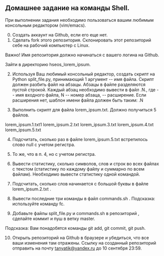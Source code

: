 ## Домашнее задание на команды Shell.

При выполнении задания необходимо пользоваться вашим любимым консольным редактором (vim/emacs).

0. Создать аккаунт на Github, если его еще нет.
1. Сделать fork этого репозитория.
Склонировать этот репозиторий себе на рабочий компьютер с Linux.

Важно! Имя репозитория должно начинаться с вашего логина на Github.

Зайти в директорию hseos_lorem_ipsum.

2. Используя Ваш любимый консольный редактор, создать скрипт на Python split_file.py, принимающий 1 аргумент --
   имя файла. Скрипт должен разбить файл на абзацы. Абзацы в файле разделяются пустой строкой.
   Каждый абзац необходимо вывести в файл <filename>.N.<extension>, где <filename> -- имя входного файла, N --
   номер абзаца, <extension> -- расширение. Если расширения нет, шаблон имени файла должен быть
   таким: <filename>.N

3. Выполнить скрипт для файла lorem_ipsum.txt.
Должно получиться 5 файлов.

lorem_ipsum.1.txt1 lorem_ipsum.2.txt lorem_ipsum.3.txt lorem_ipsum.4.txt lorem_ipsum.5.txt

4. Подсчитать, сколько раз в файле lorem_ipsum.5.txt встретилось слово null с учетом регистра.

5. То же, что в п. 4, но с учетом регистра.

6. Вывести статистику, сколько символов, слов и строк во всех файлах с текстом (статистику по
   каждому файлу и суммарно по всем файлам).
   Необходимо вывести статистику одной командой.

7. Подсчитать, сколько слов начинается с большой буквы в файле lorem_ipsum.2.txt .

8. Вывести последние три команды в файл commands.sh . Подсказка: используйте команду fc.

9. Добавьте файлы split_file.py и commands.sh в репозиторий , сделайте коммит и пуш в ветку master.

Подсказка: Вам понадобятся команды git add, git commit, git push.

10. Открыть репозиторий на Github в браузере и убедиться, что все ваши изменения там отражены.
Ссылку на созданный репозиторий отправить на почту tanyatik@yandex.ru до 10 сентября 23:59.
